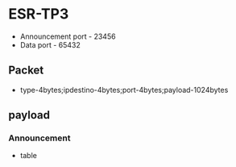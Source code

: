 # ESR-TP3

* Announcement port - 23456
* Data port - 65432

## Packet
* type-4bytes;ipdestino-4bytes;port-4bytes;payload-1024bytes


## payload
### Announcement
* table